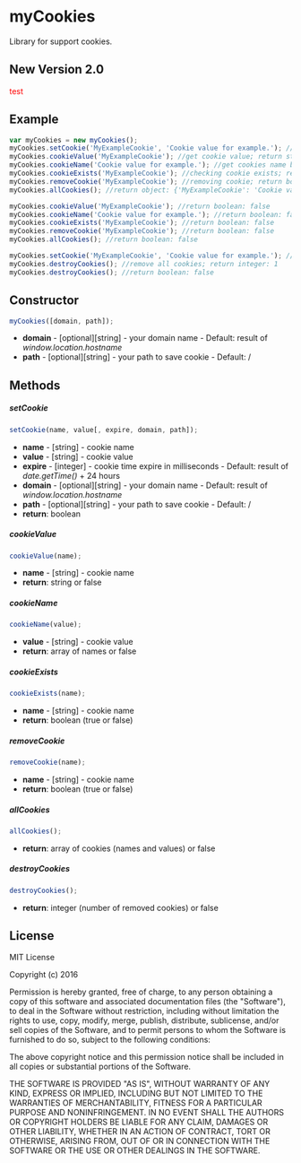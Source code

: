 # myCookies
Library for support cookies.

## New Version 2.0
<span style="color:#f00;">test</span>

## Example
```JavaScript
var myCookies = new myCookies();
myCookies.setCookie('MyExampleCookie', 'Cookie value for example.'); //saving cookie on 24 hours; return boolean: true
myCookies.cookieValue('MyExampleCookie'); //get cookie value; return string: 'Cookie value for example.'
myCookies.cookieName('Cookie value for example.'); //get cookies name by value; return array: ['MyExampleCookie']
myCookies.cookieExists('MyExampleCookie'); //checking cookie exists; return bolean: true
myCookies.removeCookie('MyExampleCookie'); //removing cookie; return boolean: true
myCookies.allCookies(); //return object: {'MyExampleCookie': 'Cookie value for example.'}

myCookies.cookieValue('MyExampleCookie'); //return boolean: false
myCookies.cookieName('Cookie value for example.'); //return boolean: false
myCookies.cookieExists('MyExampleCookie'); //return boolean: false
myCookies.removeCookie('MyExampleCookie'); //return boolean: false
myCookies.allCookies(); //return boolean: false

myCookies.setCookie('MyExampleCookie', 'Cookie value for example.'); //saving cookie on 24 hours; return boolean: true
myCookies.destroyCookies(); //remove all cookies; return integer: 1
myCookies.destroyCookies(); //return boolean: false
```
## Constructor
```JavaScript
myCookies([domain, path]);
```
* **domain** - [optional][string] - your domain name - Default: result of *window.location.hostname*
* **path** - [optional][string] - your path to save cookie - Default: /

## Methods
##### setCookie
```JavaScript
setCookie(name, value[, expire, domain, path]);
```
* **name** - [string] - cookie name
* **value** - [string] - cookie value
* **expire** - [integer] - cookie time expire in milliseconds - Default: result of *date.getTime()* + 24 hours
* **domain** - [optional][string] - your domain name - Default: result of *window.location.hostname*
* **path** - [optional][string] - your path to save cookie - Default: /
* **return**: boolean

##### cookieValue
```JavaScript
cookieValue(name);
```
* **name** - [string] - cookie name
* **return**: string or false

##### cookieName
```JavaScript
cookieName(value);
```
* **value** - [string] - cookie value
* **return**: array of names or false

##### cookieExists
```JavaScript
cookieExists(name);
```
* **name** - [string] - cookie name
* **return**: boolean (true or false)

##### removeCookie
```JavaScript
removeCookie(name);
```
* **name** - [string] - cookie name
* **return**: boolean (true or false)

##### allCookies
```JavaScript
allCookies();
```
* **return**: array of cookies (names and values) or false

##### destroyCookies
```JavaScript
destroyCookies();
```
* **return**: integer (number of removed cookies) or false

## License
MIT License

Copyright (c) 2016

Permission is hereby granted, free of charge, to any person obtaining a copy of this software and associated documentation files (the "Software"), to deal in the Software without restriction, including without limitation the rights to use, copy, modify, merge, publish, distribute, sublicense, and/or sell copies of the Software, and to permit persons to whom the Software is furnished to do so, subject to the following conditions:

The above copyright notice and this permission notice shall be included in all copies or substantial portions of the Software.

THE SOFTWARE IS PROVIDED "AS IS", WITHOUT WARRANTY OF ANY KIND, EXPRESS OR IMPLIED, INCLUDING BUT NOT LIMITED TO THE WARRANTIES OF MERCHANTABILITY, FITNESS FOR A PARTICULAR PURPOSE AND NONINFRINGEMENT. IN NO EVENT SHALL THE AUTHORS OR COPYRIGHT HOLDERS BE LIABLE FOR ANY CLAIM, DAMAGES OR OTHER LIABILITY, WHETHER IN AN ACTION OF CONTRACT, TORT OR OTHERWISE, ARISING FROM, OUT OF OR IN CONNECTION WITH THE SOFTWARE OR THE USE OR OTHER DEALINGS IN THE SOFTWARE.
